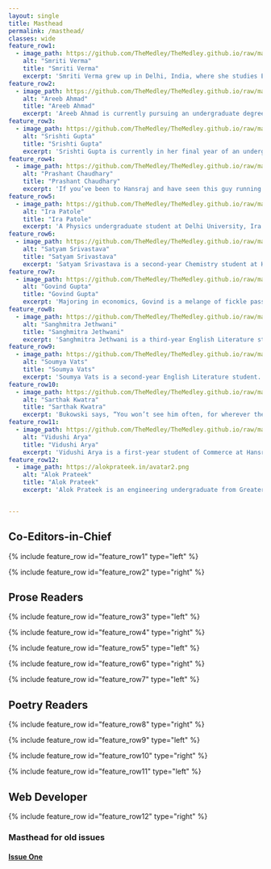 ```yaml
---
layout: single
title: Masthead
permalink: /masthead/
classes: wide
feature_row1:
  - image_path: https://github.com/TheMedley/TheMedley.github.io/raw/master/assets/img/Smriti.jpg
    alt: "Smriti Verma"
    title: "Smriti Verma"
    excerpt: 'Smriti Verma grew up in Delhi, India, where she studies English Literature at the University of Delhi. Her poetry and fiction have appeared in The Adroit Journal, Coldnoon, B O D Y, Cleaver Magazine, Word Riot, Open Road Review, Alexandria Quarterly, Yellow Chair Review, and The Four Quarters Magazine . She is the recipient of the 2015 Save The Earth Poetry Prize and enjoys working as a Poetry Editor for Inklette, Copy Editor for The Brown Orient and Poetry Reader for The Blueshift Journal. Her interests include film, literature and creative writing.'
feature_row2:
  - image_path: https://github.com/TheMedley/TheMedley.github.io/raw/master/assets/img/Areeb.jpg
    alt: "Areeb Ahmad"
    title: "Areeb Ahmad"
    excerpt: 'Areeb Ahmad is currently pursuing an undergraduate degree in English Literature from Delhi University. Although he is an eclectic bookworm, he swears by all things SFF with Erikson as God and Malazan as Gospel. He is currently interning as an associate member for Feeding India, a non-profit organisation which primarily redistributes extra leftover food acquired through donations to the needy. Areeb has been writing since he was in sixth grade and would really like to finally finish working on a book of his own one of these days. He can be found desperately searching for book deals and rapidly accumulating his TBR pile.'
feature_row3:
  - image_path: https://github.com/TheMedley/TheMedley.github.io/raw/master/assets/img/Srishti.jpg
    alt: "Srishti Gupta"
    title: "Srishti Gupta"
    excerpt: 'Srishti Gupta is currently in her final year of an undergraduate degree in Literature from Hansraj College, University of Delhi. She is also the President of the English Literary Society of her college. She works as a freelance content developer and editor for Rubric Publications. She likes to read contemporary fiction in her spare time, and has a soft corner for South Asian literature. She also dabbles in Urdu poetry and writes far less often than she would like to.'    
feature_row4:
  - image_path: https://github.com/TheMedley/TheMedley.github.io/raw/master/assets/img/PrashantChaudhary.png
    alt: "Prashant Chaudhary"
    title: "Prashant Chaudhary"
    excerpt: 'If you’ve been to Hansraj and have seen this guy running and sweating wildly with a baggy shirt and a pair of headphones on, you’ve probably met Prashant. He is currently pursuing an undergraduate degree in English Literature from the University of Delhi. You might happen to find him attending a random class in a random college on a random day or looking for a vacant seat in the metro. If he looks worried, he’s just wondering what to eat next or how to sneak out.'  
feature_row5:
  - image_path: https://github.com/TheMedley/TheMedley.github.io/raw/master/assets/img/IraPatole.jpg
    alt: "Ira Patole"
    title: "Ira Patole"
    excerpt: 'A Physics undergraduate student at Delhi University, Ira is an ardent reader and a crazy chocolate lover with a yearning to explore new facets of life. She has a genuine interest in exploring cultures around her and believes that people are beautiful. Ira’s favourite de-stressers are baking and watching cheesy action movies. Her favourite pastime is scouring the internet for all the wonderful online courses she wants to do and then never opening those bookmarked pages again.'      
feature_row6:
  - image_path: https://github.com/TheMedley/TheMedley.github.io/raw/master/assets/img/Satyam.jpg
    alt: "Satyam Srivastava"
    title: "Satyam Srivastava"
    excerpt: 'Satyam Srivastava is a second-year Chemistry student at Hansraj College, University of Delhi. Like many of us, he started writing poems for his high-school crush. After an expected failure there, he moved on to different themes and other ideas. He is a sports enthusiast and practices air-rifle shooting at an amateur level. His prime interests lie in literature, music, and spirituality. Lately he has also developed a liking for Hollywood movies and binges on them frequently.'  
feature_row7:
  - image_path: https://github.com/TheMedley/TheMedley.github.io/raw/master/assets/img/GovindGupta.jpg
    alt: "Govind Gupta"
    title: "Govind Gupta"
    excerpt: 'Majoring in economics, Govind is a melange of fickle passions. With his childhood sheltered in Kolkata, he never gets over his love for the life of that city even though he spent his adolescence in Bokaro and is now residing in the national capital. Gulzar and his lyrics lure him the most and he can listen to Yaman Kalyan for hours, even though he can never sing a line in tune. Govind loves the company of himself and watches doggo videos on Instagram. Narcissist? Not quite.'  
feature_row8:
  - image_path: https://github.com/TheMedley/TheMedley.github.io/raw/master/assets/img/Sanghmitra.jpg
    alt: "Sanghmitra Jethwani"
    title: "Sanghmitra Jethwani"
    excerpt: 'Sanghmitra Jethwani is a third-year English Literature student at Hansraj College, Delhi University. On most days, she tries to capture the tales recited by the streets of Delhi through her lens, to find stories and faces that have been buried for too long. On others, she attempts to find the meaning of life in between the lines of Urdu poetry, believing one day she eventually will. She revels in her constant confusion, grappling with new ideas while listening to old Bollywood songs.'  
feature_row9:
  - image_path: https://github.com/TheMedley/TheMedley.github.io/raw/master/assets/img/Soumya.jpg
    alt: "Soumya Vats"
    title: "Soumya Vats"
    excerpt: 'Soumya Vats is a second-year English Literature student. She has worked as a Content Writer and Editor for SoDelhi and Web Content Manager for Kiran Nadar Museum of Art. She has completed Literature and Experimental Writing courses from Brown University and University College of London and is now trying her hand at Spoken Word Poetry. Soumya’s knack for conspiracy theories and true crime makes her an aspiring crime documentary maker. For now, she delights in the art of everyday storytelling.'  
feature_row10:
  - image_path: https://github.com/TheMedley/TheMedley.github.io/raw/master/assets/img/SarthakKwatra.jpg
    alt: "Sarthak Kwatra"
    title: "Sarthak Kwatra"
    excerpt: 'Bukowski says, “You won’t see him often, for wherever the crowd is, he is not.” Sarthak is pursuing an undergraduate degree in Economics from Hansraj College, University of Delhi. He is a self-proclaimed musical snob, a coffee aficionado and a gamer. He is into poetry (evidently) and seeks art, cine and music as inspiration. Sarthak is often desperately holding onto memories for ‘a lifetime in repeat.’ He is a featured photographer at Unsplash and he’s never not wearing headphones.'
feature_row11:
  - image_path: https://github.com/TheMedley/TheMedley.github.io/raw/master/assets/img/VidushiArya.jpg
    alt: "Vidushi Arya"
    title: "Vidushi Arya"
    excerpt: 'Vidushi Arya is a first-year student of Commerce at Hansraj College. Of the few things which are absolutely necessary for a happy life, she considers coffee, reading, music and heart-to-heart conversations the basic requirements. With a love for words and colours that go beyond the horizon, she spends her days trying to match balance sheets and memorising lyrics of her favourite pop songs. She firmly believes that a long walk can solve more problems than a heated discussion.'  
feature_row12:
  - image_path: https://alokprateek.in/avatar2.png
    alt: "Alok Prateek"
    title: "Alok Prateek"
    excerpt: 'Alok Prateek is an engineering undergraduate from Greater Noida and is currently an intern with RIL Jio. Born and brought up in Noida, he is an alumni of Delhi Public School and JNU. As the son of an editor, he had access to books in abundance and enjoys the fantasy worlds of Tolkien, Sapkowski, Pratchett and Erikson. When he’s not coding or pushing pixels, you can find him taking his dog, Zoe, for a walk in the park.'


---
```




## Co-Editors-in-Chief

{% include feature_row id="feature_row1" type="left" %}

{% include feature_row id="feature_row2" type="right" %}

## Prose Readers

{% include feature_row id="feature_row3" type="left" %}

{% include feature_row id="feature_row4" type="right" %}

{% include feature_row id="feature_row5" type="left" %}

{% include feature_row id="feature_row6" type="right" %}

{% include feature_row id="feature_row7" type="left" %}

## Poetry Readers

{% include feature_row id="feature_row8" type="right" %}

{% include feature_row id="feature_row9" type="left" %}

{% include feature_row id="feature_row10" type="right" %}

{% include feature_row id="feature_row11" type="left" %}

## Web Developer

{% include feature_row id="feature_row12" type="right" %}


### Masthead for old issues

#### [Issue One]({{site.baseurl}}/masthead-issue-one/)
